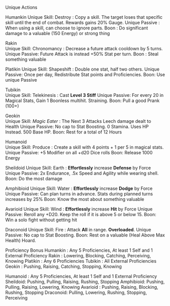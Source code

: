 Unique Actions

Humankin 
Unique Skill: Destroy   : Copy a skill. The target loses that specific skill until the end of combat. Rewards gains 20% Gauge. 
Unique Passive : When using a skill, can choose to ignore parts.
Boon : Do significant damage to a valuable (150 Energy) or strong thing

Rakin    
Unique Skill: Chronomancy : Decrease a future attack cooldown by 5 turns.
Unique Passive: Future Attack is instead +50% Stat per turn.
Boon : Steal something valuable

Platikin 
Unique Skill: Shapeshift  : Double one stat, half two others.
Unique Passive: Once per day, Redistribute Stat points and Proficiencies.
Boon: Use unique Passive

Tubikin   
Unique Skill: Telekinesis : Cast **Level 3 Stiff**
Unique Passive: For every 20 in Magical Stats, Gain 1 Boonless multihit. Straining.
Boon: Pull a good Prank (100+)

Geokin   
Unique Skill: *Magic Eater* : The Next 3 Attacks Leech damage dealt to Health
Unique Passive: No cap to Stat Boosting. 0 Stamina. Uses HP Instead. 500 Base HP.
Boon: Rest for a total of 12 Hours


Humanoid  
Unique Skill: Produce    : Create a skill with 4 points + 1 per 5 in magical stats.
Unique Passive: +5 Modifier on all +d20 Dice rolls
Boon: Release 1000 Energy

Sheildoid
Unique Skill: Earth      : **Effortlessly** increase **Defense** by Force
Unique Passive: 2x Endurance, .5x Speed and Agility while wearing shell.
Boon: Do the most damage

Amphibioid
Unique Skill: Water      : **Effortlessly** increase **Dodge** by Force
Unique Passive: Can plan turns in advance. Stats during planned turns increases by 25%
Boon: Know the most about something valuable

Avarioid 
Unique Skill: Wind       : **Effortlessly** increase **Hit** by Force
Unique Passive: Reroll any +D20. Keep the roll if it is above 5 or below 15.
Boon: Win a solo fight without getting hit

Draconoid
Unique Skill: Fire       : Attack **All** in range. **Overloaded**.
Unique Passive: No cap to Stat Boosting.
Boon: Rest on a valuable (Heal Above Max Health) Hoard.


Proficiency Bonus
Humankin : Any 5 Proficiencies, At least 1 Self and 1 External Proficiency
Rakin    : Lowering, Blocking, Catching, Perceiving, Knowing
Platikin : Any 6 Proficiencies
Tubikin  : All External Proficiencies
Geokin   : Pushing, Raising, Catching, Stopping, Knowing

Humanoid : Any 5 Proficiencies, At least 1 Self and 1 External Proficiency
Sheildoid: Pushing, Pulling, Raising, Rushing, Stopping
Amphibioid: Pushing, Pulling, Raising, Lowering, Knowing
Avarioid : Pushing, Raising, Blocking, Rushing, Stopping
Draconoid: Pulling, Lowering, Rushing, Stopping, Perceiving
